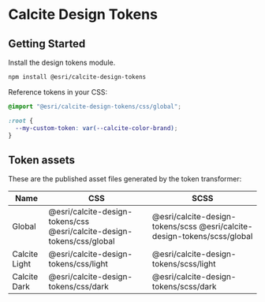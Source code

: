 # Calcite Design Tokens

## Getting Started

Install the design tokens module.

```bash
npm install @esri/calcite-design-tokens
```

Reference tokens in your CSS:

```css
@import "@esri/calcite-design-tokens/css/global";

:root {
  --my-custom-token: var(--calcite-color-brand);
}
```

## Token assets

These are the published asset files generated by the token transformer:

| Name          | CSS                                                                    | SCSS                                                                     |
| ------------- | ---------------------------------------------------------------------- | ------------------------------------------------------------------------ |
| Global        | @esri/calcite-design-tokens/css @esri/calcite-design-tokens/css/global | @esri/calcite-design-tokens/scss @esri/calcite-design-tokens/scss/global |
| Calcite Light | @esri/calcite-design-tokens/css/light                                  | @esri/calcite-design-tokens/scss/light                                   |
| Calcite Dark  | @esri/calcite-design-tokens/css/dark                                   | @esri/calcite-design-tokens/scss/dark                                    |
